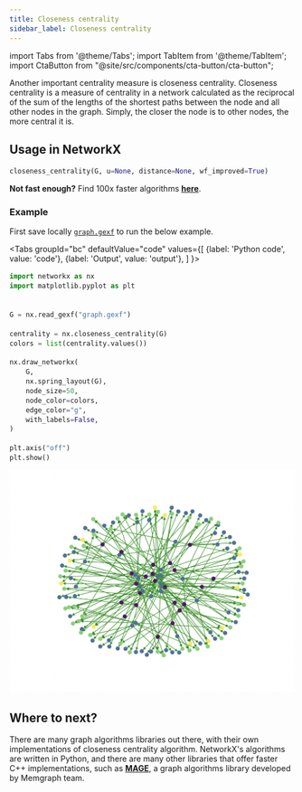 ```yaml
---
title: Closeness centrality
sidebar_label: Closeness centrality
---
```


import Tabs from '@theme/Tabs'; import TabItem from '@theme/TabItem';
import CtaButton from "@site/src/components/cta-button/cta-button";


Another important centrality measure is closeness centrality. Closeness centrality is a measure of centrality in a network calculated as the reciprocal of the sum of the lengths of the shortest paths between the node and all other nodes in the graph. Simply, the closer the node is to other nodes, the more central it is. 

## Usage in NetworkX

```python
closeness_centrality(G, u=None, distance=None, wf_improved=True)
```

**Not fast enough?** Find 100x faster algorithms [**here**](https://memgraph.com/memgraph-for-networkx?utm_source=networkx-guide&utm_medium=referral&utm_campaign=networkx_ppp&utm_term=centralityalgorithms%2Bcloseness&utm_content=findfasteralgorithms).

### Example

First save locally [`graph.gexf`](https://public-assets.memgraph.com/networkx-resources/graph.gexf) to run the below example.

<Tabs
  groupId="bc"
  defaultValue="code"
  values={[
    {label: 'Python code', value: 'code'},
    {label: 'Output', value: 'output'},
  ]
}>
  <TabItem value="code"> 

```python
import networkx as nx
import matplotlib.pyplot as plt


G = nx.read_gexf("graph.gexf")

centrality = nx.closeness_centrality(G)
colors = list(centrality.values())

nx.draw_networkx(
    G,
    nx.spring_layout(G),
    node_size=50,
    node_color=colors,
    edge_color="g",
    with_labels=False,
)

plt.axis("off")
plt.show()

```
  </TabItem>


  <TabItem value="output">

![centrality-closeness](/img/algorithms/centrality-algorithms/closeness.png)

  </TabItem>

</Tabs>

## Where to next?

There are many graph algorithms libraries out there, with their own implementations of closeness centrality algorithm. NetworkX's algorithms are written in Python, and there are many other libraries that offer faster C++ implementations, such as [**MAGE**](https://github.com/memgraph/mage), a graph algorithms library developed by Memgraph team.

<CtaButton title="Memgraph for NetworkX developers" url="https://memgraph.com/memgraph-for-networkx?utm_source=networkx-guide&utm_medium=referral&utm_campaign=networkx_ppp&utm_term=centralityalgorithms%2Bcloseness&utm_content=ctabutton"></CtaButton>
